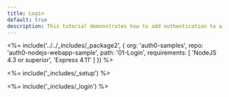 ```yaml
---
title: Login
default: true
description: This tutorial demonstrates how to add authentication to a Node.js and Express web app
---
```


<%= include('../../_includes/_package2', {
  org: 'auth0-samples',
  repo: 'auth0-nodejs-webapp-sample',
  path: '01-Login',
  requirements: [
    'NodeJS 4.3 or superior',
    'Express 4.11'
  ]
}) %>

<%= include('_includes/_setup') %>

<%= include('_includes/_login') %>